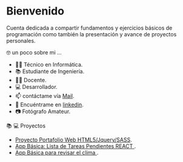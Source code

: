 # Bienvenido

Cuenta dedicada a compartir fundamentos y ejercicios básicos de programación como también la presentación y avance de proyectos personales.

🤓 un poco sobre mi ... 

 - 👨‍🎓 Técnico en Informática.
 - 📚 Estudiante de Ingeniería.
 - 👨‍🏫 Docente.
 - 💻 Desarrollador.
 - 📫 contáctame vía [Mail](mailto:matias.munoz@drackdesign.cl).
 - 👤 Encuéntrame en [linkedin](https://www.linkedin.com/in/mmunozacevedo/). 
 - 📷 Fotógrafo Amateur.

📚 💻 Proyectos 
- [Proyecto Portafolio Web HTML5/Jquery/SASS](https://github.com/kmtkei/FundamentosHTML).
- [App Básica: Lista de Tareas Pendientes REACT ](https://github.com/kmtkei/Lista-Tareas).
- [App Básica para revisar el clima ](https://github.com/kmtkei/clima).
